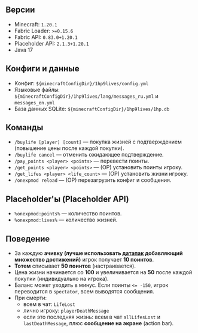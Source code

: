 ## Версии
- Minecraft: `1.20.1`
- Fabric Loader: `>=0.15.6`
- Fabric API: `0.83.0+1.20.1`
- Placeholder API: `2.1.3+1.20.1`
- Java 17

## Конфиги и данные
- Конфиг: `${minecraftConfigDir}/1hp9lives/config.yml`
- Языковые файлы: `${minecraftConfigDir}/1hp9lives/lang/messages_ru.yml` и `messages_en.yml`
- База данных SQLite: `${minecraftConfigDir}/1hp9lives/1hp.db`

## Команды
- `/buylife [player] [count]` — покупка жизней с подтверждением (повышение цены после каждой покупки).
- `/buylife cancel` — отменить ожидающее подтверждение.
- `/pay_points <player> <points>` — перевести поинты.
- `/get_points <player> <points>` — (OP) установить поинты игроку.
- `/get_lifes <player> <life_count>` — (OP) установить жизни игроку.
- `/onexpmod reload` — (OP) перезагрузить конфиг и сообщения.

## Placeholder'ы (Placeholder API)
- `%onexpmod:points%` — количество поинтов.
- `%onexpmod:lives%` — количество жизней.

## Поведение
- За каждую **ачивку (лучше использовать [датапак](https://modrinth.com/datapack/blazeandcaves-advancements-pack/version/1.16.2) добавляющий множество достижений)** игрок получает **10 поинтов**.
- **Тотем** списывает **50 поинтов** (настраивается).
- Цена жизни начинается со **100** и увеличивается на **50** после каждой покупки (индивидуально на игрока).
- Баланс может уходить в минус. Если поинты `<= -150`, игрок переводится в `spectator`, всем выводятся сообщения.
- При смерти:
  - всем в чат: `LifeLost`
  - лично игроку: `playerDeathMessage`
  - если это последняя жизнь: всем в чат `allLifesLost` и `lastDeathMessage`, плюс **сообщение на экране** (action bar).
